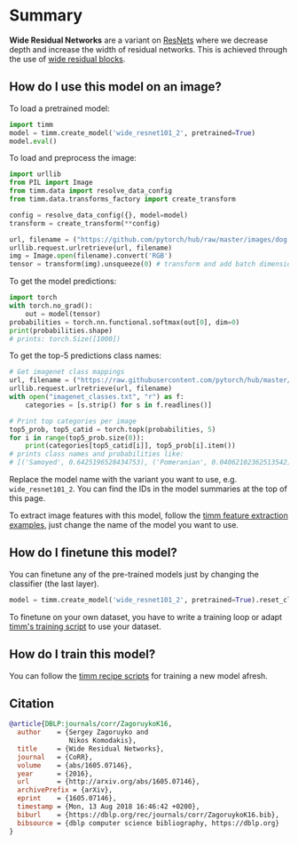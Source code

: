 # Summary

**Wide Residual Networks** are a variant on [ResNets](https://paperswithcode.com/method/resnet) where we decrease depth and increase the width of residual networks. This is achieved through the use of [wide residual blocks](https://paperswithcode.com/method/wide-residual-block).

## How do I use this model on an image?
To load a pretrained model:

```python
import timm
model = timm.create_model('wide_resnet101_2', pretrained=True)
model.eval()
```

To load and preprocess the image:
```python 
import urllib
from PIL import Image
from timm.data import resolve_data_config
from timm.data.transforms_factory import create_transform

config = resolve_data_config({}, model=model)
transform = create_transform(**config)

url, filename = ("https://github.com/pytorch/hub/raw/master/images/dog.jpg", "dog.jpg")
urllib.request.urlretrieve(url, filename)
img = Image.open(filename).convert('RGB')
tensor = transform(img).unsqueeze(0) # transform and add batch dimension
```

To get the model predictions:
```python
import torch
with torch.no_grad():
    out = model(tensor)
probabilities = torch.nn.functional.softmax(out[0], dim=0)
print(probabilities.shape)
# prints: torch.Size([1000])
```

To get the top-5 predictions class names:
```python
# Get imagenet class mappings
url, filename = ("https://raw.githubusercontent.com/pytorch/hub/master/imagenet_classes.txt", "imagenet_classes.txt")
urllib.request.urlretrieve(url, filename) 
with open("imagenet_classes.txt", "r") as f:
    categories = [s.strip() for s in f.readlines()]

# Print top categories per image
top5_prob, top5_catid = torch.topk(probabilities, 5)
for i in range(top5_prob.size(0)):
    print(categories[top5_catid[i]], top5_prob[i].item())
# prints class names and probabilities like:
# [('Samoyed', 0.6425196528434753), ('Pomeranian', 0.04062102362513542), ('keeshond', 0.03186424449086189), ('white wolf', 0.01739676296710968), ('Eskimo dog', 0.011717947199940681)]
```

Replace the model name with the variant you want to use, e.g. `wide_resnet101_2`. You can find the IDs in the model summaries at the top of this page.

To extract image features with this model, follow the [timm feature extraction examples](https://rwightman.github.io/pytorch-image-models/feature_extraction/), just change the name of the model you want to use.

## How do I finetune this model?
You can finetune any of the pre-trained models just by changing the classifier (the last layer).
```python
model = timm.create_model('wide_resnet101_2', pretrained=True).reset_classifier(NUM_FINETUNE_CLASSES)
```
To finetune on your own dataset, you have to write a training loop or adapt [timm's training
script](https://github.com/rwightman/pytorch-image-models/blob/master/train.py) to use your dataset.

## How do I train this model?

You can follow the [timm recipe scripts](https://rwightman.github.io/pytorch-image-models/scripts/) for training a new model afresh.

## Citation

```BibTeX
@article{DBLP:journals/corr/ZagoruykoK16,
  author    = {Sergey Zagoruyko and
               Nikos Komodakis},
  title     = {Wide Residual Networks},
  journal   = {CoRR},
  volume    = {abs/1605.07146},
  year      = {2016},
  url       = {http://arxiv.org/abs/1605.07146},
  archivePrefix = {arXiv},
  eprint    = {1605.07146},
  timestamp = {Mon, 13 Aug 2018 16:46:42 +0200},
  biburl    = {https://dblp.org/rec/journals/corr/ZagoruykoK16.bib},
  bibsource = {dblp computer science bibliography, https://dblp.org}
}
```

<!--
Models:
- Name: wide_resnet101_2
  Metadata:
    FLOPs: 29304929280
    Training Data:
    - ImageNet
    Architecture:
    - 1x1 Convolution
    - Batch Normalization
    - Convolution
    - Global Average Pooling
    - Max Pooling
    - ReLU
    - Residual Connection
    - Softmax
    - Wide Residual Block
    File Size: 254695146
    Tasks:
    - Image Classification
    ID: wide_resnet101_2
    Crop Pct: '0.875'
    Image Size: '224'
    Interpolation: bilinear
  Code: https://github.com/rwightman/pytorch-image-models/blob/5f9aff395c224492e9e44248b15f44b5cc095d9c/timm/models/resnet.py#L802
  In Collection: Wide ResNet
- Name: wide_resnet50_2
  Metadata:
    FLOPs: 14688058368
    Training Data:
    - ImageNet
    Architecture:
    - 1x1 Convolution
    - Batch Normalization
    - Convolution
    - Global Average Pooling
    - Max Pooling
    - ReLU
    - Residual Connection
    - Softmax
    - Wide Residual Block
    File Size: 275853271
    Tasks:
    - Image Classification
    ID: wide_resnet50_2
    Crop Pct: '0.875'
    Image Size: '224'
    Interpolation: bicubic
  Code: https://github.com/rwightman/pytorch-image-models/blob/5f9aff395c224492e9e44248b15f44b5cc095d9c/timm/models/resnet.py#L790
  In Collection: Wide ResNet
Collections:
- Name: Wide ResNet
  Paper:
    title: Wide Residual Networks
    url: https://paperswithcode.com//paper/wide-residual-networks
  type: model-index
Type: model-index
-->